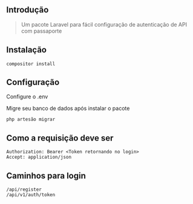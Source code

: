 
## Introdução

> Um pacote Laravel para fácil configuração de autenticação de API com passaporte

## Instalação

```bater
compositor install
```

## Configuração

Configure o .env

Migre seu banco de dados após instalar o pacote

```bater
php artesão migrar
```
## Como a requisição deve ser

```header
Authorization: Bearer <Token retornando no login>
Accept: application/json
```

## Caminhos para login
    /api/register 
    /api/v1/auth/token
